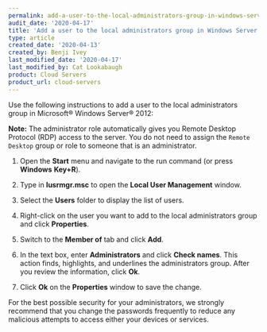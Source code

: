 ```yaml
---
permalink: add-a-user-to-the-local-administrators-group-in-windows-server-2012/
audit_date: '2020-04-17'
title: 'Add a user to the local administrators group in Windows Server 2012'
type: article
created_date: '2020-04-13'
created_by: Benji Ivey
last_modified_date: '2020-04-17'
last_modified_by: Cat Lookabaugh
product: Cloud Servers
product_url: cloud-servers
---
```


Use the following instructions to add a user to the local administrators group in Microsoft&reg; Windows Server&reg; 2012:

**Note:** The administrator role automatically gives you Remote Desktop Protocol (RDP) access to the server. You do not need to assign the `Remote Desktop` group or role to someone that is an administrator.

1. Open the **Start** menu and navigate to the run command (or press **Windows** **Key+R**).

2. Type in **lusrmgr.msc** to open the **Local User Management** window.

3. Select the **Users** folder to display the list of users.

4. Right-click on the user you want to add to the local administrators group and click **Properties**.

5. Switch to the **Member of** tab and click **Add**.

6. In the text box, enter **Administrators** and click **Check names**. This action finds, highlights, and underlines the  administrators group. After you review the information, click **Ok**.

7. Click **Ok** on the **Properties** window to save the change.

For the best possible security for your administrators, we strongly recommend that you change the passwords frequently to reduce any malicious attempts to access either your devices or services.

